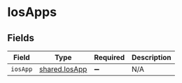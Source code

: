 # IosApps


## Fields

| Field                                          | Type                                           | Required                                       | Description                                    |
| ---------------------------------------------- | ---------------------------------------------- | ---------------------------------------------- | ---------------------------------------------- |
| `iosApp`                                       | [shared.IosApp](../../models/shared/iosapp.md) | :heavy_minus_sign:                             | N/A                                            |